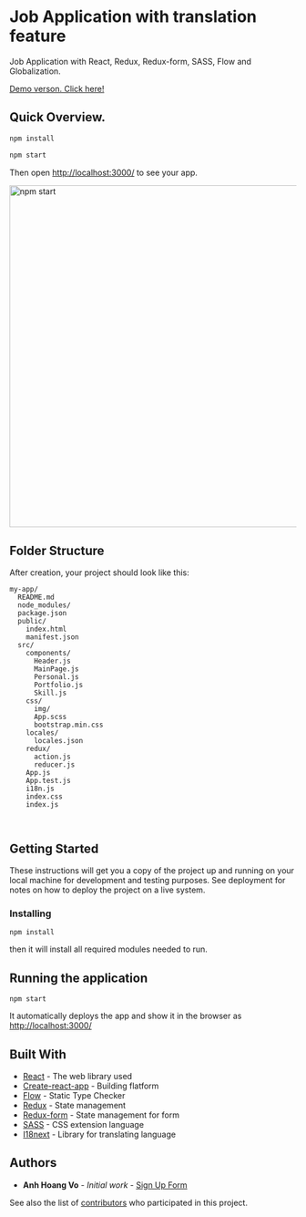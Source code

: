 # Job Application with translation feature

Job Application with React, Redux, Redux-form, SASS, Flow and Globalization.


[Demo verson. Click here!](https://anhvo-job-app.surge.sh/)


## Quick Overview.


```sh
npm install

npm start
```

Then open [http://localhost:3000/](http://localhost:3000/) to see your app.<br>

<img src='https://i.imgur.com/xvORuYI.png' width='600' alt='npm start'>

## Folder Structure

After creation, your project should look like this:

```
my-app/
  README.md
  node_modules/
  package.json
  public/
    index.html
    manifest.json
  src/
    components/
      Header.js
      MainPage.js
      Personal.js
      Portfolio.js
      Skill.js
    css/
      img/
      App.scss
      bootstrap.min.css
    locales/
      locales.json
    redux/
      action.js
      reducer.js
    App.js
    App.test.js
    i18n.js
    index.css
    index.js
    


```

## Getting Started

These instructions will get you a copy of the project up and running on your local machine for development and testing purposes. See deployment for notes on how to deploy the project on a live system.


### Installing



```
npm install
```


then it will install all required modules needed to run.

## Running the application


```
npm start
```

It automatically deploys the app and show it in the browser as [http://localhost:3000/](http://localhost:3000/)


## Built With

* [React](https://reactjs.org/) - The web library used
* [Create-react-app](https://github.com/facebookincubator/create-react-app/blob/master/README.md#getting-started) - Building flatform
* [Flow](https://flow.org/) -  Static Type Checker
* [Redux](https://redux.js.org/) - State management
* [Redux-form](https://redux-form.com/7.2.3/) - State management for form
* [SASS](https://sass-lang.com/) - CSS extension language
* [I18next](https://www.i18next.com/) - Library for translating language

## Authors

* **Anh Hoang Vo** - *Initial work* - [Sign Up Form](https://github.com/HoangAnhVo/job-application-react)

See also the list of [contributors](https://github.com/HoangAnhVo/job-application-react/contributors) who participated in this project.